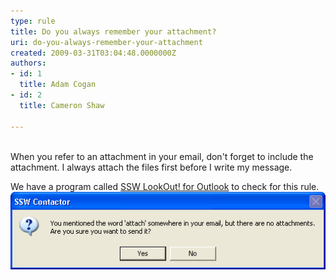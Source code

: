 ```yaml
---
type: rule
title: Do you always remember your attachment?
uri: do-you-always-remember-your-attachment
created: 2009-03-31T03:04:48.0000000Z
authors:
- id: 1
  title: Adam Cogan
- id: 2
  title: Cameron Shaw

---
```


<br>When you refer to an attachment in your email, don't forget to include the attachment. I always attach the files first before I write my message. 


We have a program called [SSW LookOut! for Outlook](http://www.ssw.com.au/ssw/LookOut/) to check for this rule. 
![ SSW LookOut! for Outlook automatically warns you if you have forgotten to include your attachments. ](../../assets/ContactorAttached.gif)
